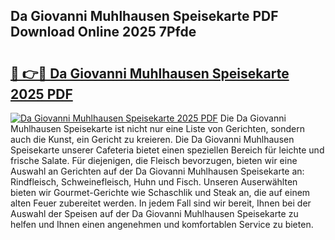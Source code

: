 ## Da Giovanni Muhlhausen Speisekarte PDF Download Online 2025 7Pfde

# <h2><a href="http://gc5z43.nevu.top/?p=Da+Giovanni+Muhlhausen+Speisekarte">🔗 👉🔴 Da Giovanni Muhlhausen Speisekarte 2025 PDF</a></h2>

[![Da Giovanni Muhlhausen Speisekarte 2025 PDF](https://i.imgur.com/dBaPXMq.png)](http://gc5z43.nevu.top/?p=Da+Giovanni+Muhlhausen+Speisekarte)
Die Da Giovanni Muhlhausen Speisekarte ist nicht nur eine Liste von Gerichten, sondern auch die Kunst, ein Gericht zu kreieren. Die Da Giovanni Muhlhausen Speisekarte unserer Cafeteria bietet einen speziellen Bereich für leichte und frische Salate. Für diejenigen, die Fleisch bevorzugen, bieten wir eine Auswahl an Gerichten auf der Da Giovanni Muhlhausen Speisekarte an: Rindfleisch, Schweinefleisch, Huhn und Fisch. Unseren Auserwählten bieten wir Gourmet-Gerichte wie Schaschlik und Steak an, die auf einem alten Feuer zubereitet werden. In jedem Fall sind wir bereit, Ihnen bei der Auswahl der Speisen auf der Da Giovanni Muhlhausen Speisekarte zu helfen und Ihnen einen angenehmen und komfortablen Service zu bieten.
